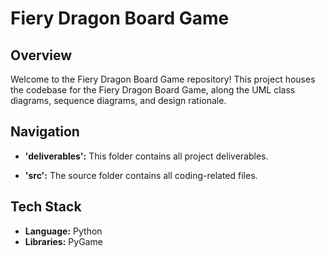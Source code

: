 # Fiery Dragon Board Game

## Overview

Welcome to the Fiery Dragon Board Game repository! This project houses the codebase for the Fiery Dragon Board Game, along the UML class diagrams, sequence diagrams, and design rationale. 

## Navigation

- **'deliverables':** This folder contains all project deliverables.

- **'src':** The source folder contains all coding-related files.

## Tech Stack

- **Language:** Python
- **Libraries:** PyGame